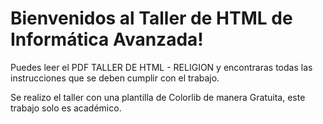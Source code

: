 # Bienvenidos al Taller de HTML de Informática Avanzada!

Puedes leer el PDF TALLER DE HTML - RELIGION y encontraras todas las instrucciones que se deben cumplir con el trabajo.

Se realizo el taller con una plantilla de Colorlib de manera Gratuita, este trabajo solo es académico.
